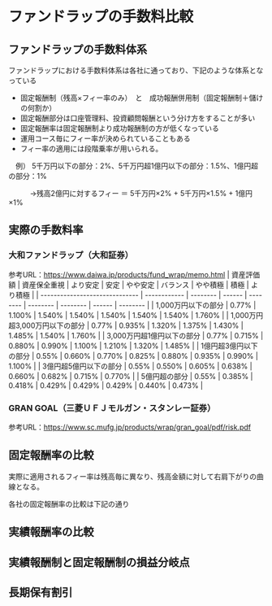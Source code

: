 # ファンドラップの手数料比較
## ファンドラップの手数料体系
ファンドラップにおける手数料体系は各社に通っており、下記のような体系となっている
* 固定報酬制（残高×フィー率のみ）　と　成功報酬併用制（固定報酬制＋儲けの何割か）
* 固定報酬部分は口座管理料、投資顧問報酬という分け方をすることが多い
* 固定報酬率は固定報酬制より成功報酬制の方が低くなっている
* 運用コース毎にフィー率が決められていることもある
* フィー率の適用には段階乗率が用いられる。

　例） 5千万円以下の部分：2%、5千万円超1億円以下の部分：1.5%、1億円超の部分：1%

  　　　→残高2億円に対するフィー ＝ 5千万円×2% + 5千万円×1.5% + 1億円×1%
## 実際の手数料率
### 大和ファンドラップ（大和証券）
参考URL：https://www.daiwa.jp/products/fund_wrap/memo.html
| 資産評価額                     | 資産保全重視 | より安定 | 安定   | やや安定 | バランス | やや積極 | 積極   | より積極 | 
| ------------------------------ | ------------ | -------- | ------ | -------- | -------- | -------- | ------ | -------- | 
| 1,000万円以下の部分            | 0.77%        | 1.100%   | 1.540% | 1.540%   | 1.540%   | 1.540%   | 1.540% | 1.760%   | 
| 1,000万円超3,000万円以下の部分 | 0.77%        | 0.935%   | 1.320% | 1.375%   | 1.430%   | 1.485%   | 1.540% | 1.760%   | 
| 3,000万円超1億円以下の部分     | 0.77%        | 0.715%   | 0.880% | 0.990%   | 1.100%   | 1.210%   | 1.320% | 1.485%   | 
| 1億円超3億円以下の部分         | 0.55%        | 0.660%   | 0.770% | 0.825%   | 0.880%   | 0.935%   | 0.990% | 1.100%   | 
| 3億円超5億円以下の部分         | 0.55%        | 0.550%   | 0.605% | 0.638%   | 0.660%   | 0.682%   | 0.715% | 0.770%   | 
| 5億円超の部分                  | 0.55%        | 0.385%   | 0.418% | 0.429%   | 0.429%   | 0.429%   | 0.440% | 0.473%   | 

### GRAN GOAL（三菱ＵＦＪモルガン・スタンレー証券）
参考URL：https://www.sc.mufg.jp/products/wrap/gran_goal/pdf/risk.pdf
## 固定報酬率の比較
実際に適用されるフィー率は残高毎に異なり、残高金額に対して右肩下がりの曲線となる。 

各社の固定報酬率の比較は下記の通り
## 実績報酬率の比較
## 実績報酬制と固定報酬制の損益分岐点
## 長期保有割引
